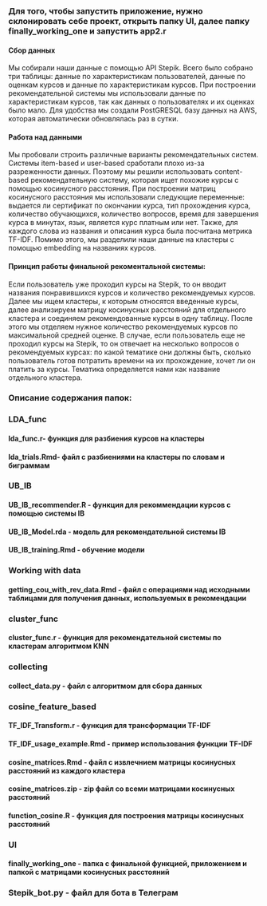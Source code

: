 ### Для того, чтобы запустить приложение, нужно склонировать себе проект, открыть папку UI, далее папку finally_working_one и запустить app2.r 

#### Сбор данных
Мы собирали наши данные с помощью API Stepik. Всего было собрано три таблицы: данные по характеристикам пользователей, данные по оценкам курсов и данные по характеристикам курсов. При построении рекомендательной системы мы использовали данные по характеристикам курсов, так как данных о пользователях и их оценках было мало. Для удобства мы создали PostGRESQL базу данных на AWS, которая автоматически обновлялась раз в сутки.

#### Работа над данными
Мы пробовали строить различные варианты рекомендательных систем. Системы item-based и user-based сработали плохо из-за разреженности данных. Поэтому мы решили использовать content-based рекомендательную систему, которая ищет похожие курсы с помощью косинусного расстояния. При построении матриц косинусного расстояния мы использовали следующие переменные: выдается ли сертификат по окончании курса, тип прохождения курса, количество обучающихся, количество вопросов, время для завершения курса в минутах, язык, является курс платным или нет. Также, для каждого слова из названия и описания курса была посчитана метрика TF-IDF. Помимо этого, мы разделили наши данные на кластеры с помощью embedding на названиях курсов.

#### Принцип работы финальной рекоментальной системы:
Если пользователь уже проходил курсы на Stepik, то он вводит названия понравившихся курсов и количество рекомендуемых курсов. Далее мы ищем кластеры, к которым относятся введенные курсы, далее анализируем матрицу косинусных расстояний для отдельного кластера и соединяем рекомендованные курсы в одну таблицу. После этого мы отделяем нужное количество рекомендуемых курсов по максимальной средней оценке. В случае, если пользователь еще не проходил курсы на Stepik, то он отвечает на несколько вопросов о рекомендуемых курсах: по какой тематике они должны быть, сколько пользователь готов потратить времени на их прохождение, хочет ли он платить за курсы. Тематика определяется нами как название отдельного кластера. 

### Описание содержания папок:

### LDA_func 
#### lda_func.r- функция для разбиения курсов на кластеры 
#### lda_trials.Rmd- файл с разбиениями на кластеры по словам и биграммам
### UB_IB
#### UB_IB_recommender.R - функция для рекоммендации курсов с помощью системы IB
#### UB_IB_Model.rda - модель для рекомендательной системы IB
#### UB_IB_training.Rmd - обучение модели
### Working with data
#### getting_cou_with_rev_data.Rmd - файл с операциями над исходными таблицами для получения данных, используемых в рекомендации
### cluster_func
#### cluster_func.r - функция для рекомендательной системы по кластерам алгоритмом KNN
### collecting
#### collect_data.py - файл с алгоритмом для сбора данных
### cosine_feature_based
#### TF_IDF_Transform.r - функция для трансформации TF-IDF
#### TF_IDF_usage_example.Rmd - пример использования функции TF-IDF
#### cosine_matrices.Rmd - файл с извлечнием матрицы косинусных расстояний из каждого кластера
#### cosine_matrices.zip - zip файл со всеми матрицами косинусных расстояний
#### function_cosine.R - функция для построения матрицы косинусных расстояний
### UI
#### finally_working_one - папка с финальной функцией, приложением и папкой с матрицами косинусных расстояний
### Stepik_bot.py - файл для бота в Телеграм
